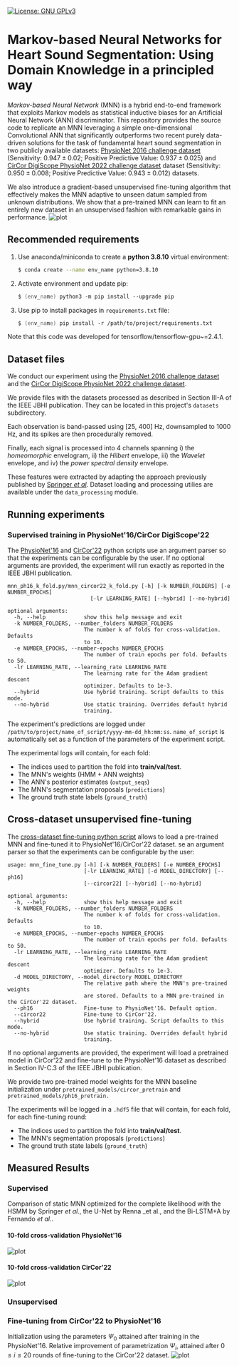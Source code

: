 [![License: GNU GPLv3](https://img.shields.io/badge/License-GNU_GPLv3-blue.svg)](https://opensource.org/license/gpl-3-0/)
# Markov-based Neural Networks for Heart Sound Segmentation: Using Domain Knowledge in a principled way
*Markov-based Neural Network* (MNN) 
is a hybrid end-to-end framework that exploits Markov models as statistical inductive biases
for an Artificial Neural Network (ANN) discriminator. 
This repository provides the source code to replicate an
MNN leveraging a simple one-dimensional Convolutional ANN that significantly
outperforms two recent purely data-driven solutions for the task of fundamental 
heart sound segmentation in two publicly available datasets: 
[PhysioNet 2016 challenge dataset](https://archive.physionet.org/pn3/challenge/2016/) (Sensitivity: $0.947 \pm 0.02$; Positive Predictive Value: $0.937 \pm 0.025$)
and [CirCor DigiScope PhysioNet 2022 challenge dataset](https://moody-challenge.physionet.org/2022/) dataset (Sensitivity: $0.950 \pm 0.008$; Positive Predictive Value: $0.943 \pm 0.012$) datasets. 

We also introduce a gradient-based unsupervised fine-tuning algorithm that effectively makes the MNN adaptive to unseen datum sampled from unknown distributions. We show that a pre-trained MNN can learn to fit an entirely new dataset in an unsupervised fashion with remarkable gains in performance.
![plot](figures/Flowchart_color.png)

## Recommended requirements
1. Use anaconda/miniconda to create a __python 3.8.10__ virtual environment:
    ```zsh
    $ conda create --name env_name python=3.8.10
    ```
2. Activate environment and update pip:
    ```zsh
    $ (env_name) python3 -m pip install --upgrade pip
    ```
4. Use pip to install packages in `requirements.txt` file:
    ```zsh
    $ (env_name) pip install -r /path/to/project/requirements.txt
    ```
   
Note that this code was developed for tensorflow/tensorflow-gpu~=2.4.1. 

## Dataset files
We conduct our experiment using the [PhysioNet 2016 challenge dataset](https://archive.physionet.org/pn3/challenge/2016/)
and the [CirCor DigiScope PhysioNet 2022 challenge dataset](https://moody-challenge.physionet.org/2022/).

We provide files with the datasets processed as described in Section III-A of the IEEE JBHI publication. They can be located in this project's `datasets` subdirectory. 

Each observation is band-passed using [25, 400] Hz, downsampled to 1000 Hz, and its spikes are then procedurally removed. 

Finally, each signal is processed into 4 channels spanning i) the _homeomorphic_ envelogram, ii) the _Hilbert_ envelope, iii) the _Wavelet_ envelope, and iv) the _power spectral density_ envelope.

These features were extracted by adapting the approach previously published by [Springer _et al_](https://physionet.org/content/hss/1.0/). Dataset loading and processing utilies are available under the `data_processing` module.


## Running experiments 
### Supervised training in PhysioNet'16/CirCor DigiScope'22

The [PhysioNet'16](experiments/mnn_ph16_k_fold.py) and  [CirCor'22](experiments/mnn_circor22_k_fold.py) python scripts
use an argument parser so that the experiments can be configurable by the user. If no optional arguments are provided, the experiment will run exactly as reported in the IEEE JBHI publication. 

```console 
mnn_ph16_k_fold.py/mnn_circor22_k_fold.py [-h] [-k NUMBER_FOLDERS] [-e NUMBER_EPOCHS]
                          [-lr LEARNING_RATE] [--hybrid] [--no-hybrid]

optional arguments:
  -h, --help            show this help message and exit
  -k NUMBER_FOLDERS, --number_folders NUMBER_FOLDERS
                        The number k of folds for cross-validation. Defaults
                        to 10.
  -e NUMBER_EPOCHS, --number-epochs NUMBER_EPOCHS
                        The number of train epochs per fold. Defaults to 50.
  -lr LEARNING_RATE, --learning_rate LEARNING_RATE
                        The learning rate for the Adam gradient descent
                        optimizer. Defaults to 1e-3.
  --hybrid              Use hybrid training. Script defaults to this mode.
  --no-hybrid           Use static training. Overrides default hybrid
                        training.
```

The experiment's predictions are logged under `/path/to/project/name_of_script/yyyy-mm-dd_hh:mm:ss`.
`name_of_script` is automatically set as a function of the parameters of the experiment script.

The experimental logs will contain, for each fold:
* The indices used to partition the fold into __train/val/test__.
* The MNN's weights (HMM + ANN weights)
* The ANN's posterior estimates (`output_seqs`)
* The MNN's segmentation proposals (`predictions`)
* The ground truth state labels (`ground_truth`)


## Cross-dataset unsupervised fine-tuning 
The [cross-dataset fine-tuning python script](experiments/mnn_fine_tune.py) allows
to load a pre-trained MNN and fine-tuned it to PhysioNet'16/CirCor'22 dataset. 
se an argument parser so that the experiments can be configurable by the user:

```console
usage: mnn_fine_tune.py [-h] [-k NUMBER_FOLDERS] [-e NUMBER_EPOCHS]
                        [-lr LEARNING_RATE] [-d MODEL_DIRECTORY] [--ph16]
                        [--circor22] [--hybrid] [--no-hybrid]

optional arguments:
  -h, --help            show this help message and exit
  -k NUMBER_FOLDERS, --number_folders NUMBER_FOLDERS
                        The number k of folds for cross-validation. Defaults
                        to 10.
  -e NUMBER_EPOCHS, --number-epochs NUMBER_EPOCHS
                        The number of train epochs per fold. Defaults to 50.
  -lr LEARNING_RATE, --learning_rate LEARNING_RATE
                        The learning rate for the Adam gradient descent
                        optimizer. Defaults to 1e-3.
  -d MODEL_DIRECTORY, --model_directory MODEL_DIRECTORY
                        The relative path where the MNN's pre-trained weights
                        are stored. Defaults to a MNN pre-trained in the CirCor'22 dataset.
  --ph16                Fine-tune to PhysioNet'16. Default option.
  --circor22            Fine-tune to CirCor'22.
  --hybrid              Use hybrid training. Script defaults to this mode.
  --no-hybrid           Use static training. Overrides default hybrid
                        training.
```

If no optional arguments are provided, 
the experiment will load a pretrained model in CirCor'22 and fine-tune to the PhysioNet'16 dataset as described in Section IV-C.3 of the IEEE JBHI publication.

We provide two pre-trained model weights for the MNN baseline initialization under `pretrained_models/circor_pretrain` and `pretrained_models/ph16_pretrain.`

The experiments will be logged in a `.hdf5` file that will contain, for each fold, for each fine-tuning round:
* The indices used to partition the fold into __train/val/test__.
* The MNN's segmentation proposals (`predictions`)
* The ground truth state labels (`ground_truth`)

## Measured Results
### Supervised
Comparison of static MNN optimized for the complete likelihood with the HSMM by Springer _et al._, the U-Net by Renna _et al., and the Bi-LSTM+A by Fernando _et al._.
#### 10-fold cross-validation PhysioNet'16

![plot](./figures/boxplot_models_ph16.png)

#### 10-fold cross-validation CirCor'22
![plot](./figures/boxplot_models_circor.png)

### Unsupervised
### Fine-tuning from CirCor'22 to PhysioNet'16
Initialization using the parameters $\Psi_0$ attained after training in the PhysioNet'16. 
Relative improvement of parametrization $\Psi_i$, attained after $0 \leq i \leq 20$ rounds of fine-tuning to the CirCor'22 dataset.
![plot](./figures/rel_circor.png)
